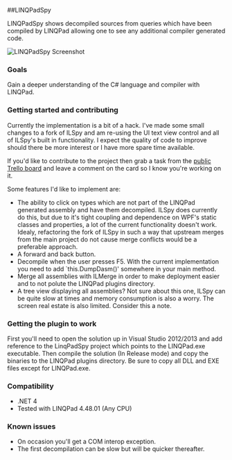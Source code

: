 ##LINQPadSpy

LINQPadSpy shows decompiled sources from queries which have been compiled by LINQPad allowing one to see any additional compiler generated code.

![LINQPadSpy Screenshot](https://github.com/vincpa/linqpadspy/raw/master/LINQPadSpy.JPG)

### Goals

Gain a deeper understanding of the C# language and compiler with LINQPad.

### Getting started and contributing

Currently the implementation is a bit of a hack. I've made some small changes to a fork of ILSpy and am re-using the UI text view control and all of ILSpy's built in functionality. I expect the quality of code to improve should there be more interest or I have more spare time available.

If you'd like to contribute to the project then grab a task from the [public Trello board](https://trello.com/b/l9qDZ4t9/linqpadspy) and leave a comment on the card so I know you're working on it.

Some features I'd like to implement are:

* The ability to click on types which are not part of the LINQPad generated assembly and have them decompiled. ILSpy does currently do this, but due to it's tight coupling and dependence on WPF's static classes and properties, a lot of the current functionality doesn't work. Idealy, refactoring the fork of ILSpy in such a way that upstream merges from the main project do not cause merge conflicts would be a preferable approach.
* A forward and back button.
* Decompile when the user presses F5. With the current implementation you need to add `this.DumpDasm()' somewhere in your main method.
* Merge all assemblies with ILMerge in order to make deployment easier and to not polute the LINQPad plugins directory.
* A tree view displaying all assemblies? Not sure about this one, ILSpy can be quite slow at times and memory consumption is also a worry. The screen real estate is also limited. Consider this a note.

### Getting the plugin to work

First you'll need to open the solution up in Visual Studio 2012/2013 and add reference to the LinqPadSpy project which points to the LINQPad.exe executable. Then compile the solution (In Release mode) and copy the binaries to the LINQPad plugins directory. Be sure to copy all DLL and EXE files except for LINQPad.exe.

### Compatibility

* .NET 4
* Tested with LINQPad 4.48.01 (Any CPU)

### Known issues

* On occasion you'll get a COM interop exception.
* The first decompilation can be slow but will be quicker thereafter.

